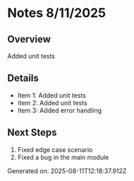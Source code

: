 # Notes 8/11/2025

## Overview
Added unit tests

## Details
- Item 1: Added unit tests
- Item 2: Added unit tests
- Item 3: Added error handling

## Next Steps
1. Fixed edge case scenario
2. Fixed a bug in the main module

Generated on: 2025-08-11T12:18:37.912Z
